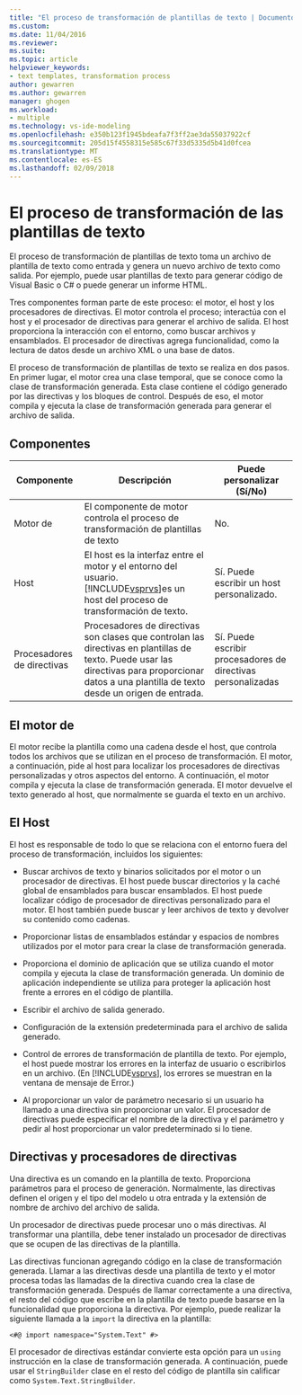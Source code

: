 ```yaml
---
title: "El proceso de transformación de plantillas de texto | Documentos de Microsoft"
ms.custom: 
ms.date: 11/04/2016
ms.reviewer: 
ms.suite: 
ms.topic: article
helpviewer_keywords:
- text templates, transformation process
author: gewarren
ms.author: gewarren
manager: ghogen
ms.workload:
- multiple
ms.technology: vs-ide-modeling
ms.openlocfilehash: e350b123f1945bdeafa7f3ff2ae3da55037922cf
ms.sourcegitcommit: 205d15f4558315e585c67f33d5335d5b41d0fcea
ms.translationtype: MT
ms.contentlocale: es-ES
ms.lasthandoff: 02/09/2018
---
```

# <a name="the-text-template-transformation-process"></a>El proceso de transformación de las plantillas de texto
El proceso de transformación de plantillas de texto toma un archivo de plantilla de texto como entrada y genera un nuevo archivo de texto como salida. Por ejemplo, puede usar plantillas de texto para generar código de Visual Basic o C# o puede generar un informe HTML.  
  
 Tres componentes forman parte de este proceso: el motor, el host y los procesadores de directivas. El motor controla el proceso; interactúa con el host y el procesador de directivas para generar el archivo de salida. El host proporciona la interacción con el entorno, como buscar archivos y ensamblados. El procesador de directivas agrega funcionalidad, como la lectura de datos desde un archivo XML o una base de datos.  
  
 El proceso de transformación de plantillas de texto se realiza en dos pasos. En primer lugar, el motor crea una clase temporal, que se conoce como la clase de transformación generada. Esta clase contiene el código generado por las directivas y los bloques de control. Después de eso, el motor compila y ejecuta la clase de transformación generada para generar el archivo de salida.  
  
## <a name="components"></a>Componentes  
  
|Componente|Descripción|Puede personalizar (Sí/No)|  
|---------------|-----------------|------------------------------|  
|Motor de|El componente de motor controla el proceso de transformación de plantillas de texto|No.|  
|Host|El host es la interfaz entre el motor y el entorno del usuario. [!INCLUDE[vsprvs](../code-quality/includes/vsprvs_md.md)]es un host del proceso de transformación de texto.|Sí. Puede escribir un host personalizado.|  
|Procesadores de directivas|Procesadores de directivas son clases que controlan las directivas en plantillas de texto. Puede usar las directivas para proporcionar datos a una plantilla de texto desde un origen de entrada.|Sí. Puede escribir procesadores de directivas personalizadas|  
  
## <a name="the-engine"></a>El motor de  
 El motor recibe la plantilla como una cadena desde el host, que controla todos los archivos que se utilizan en el proceso de transformación. El motor, a continuación, pide al host para localizar los procesadores de directivas personalizadas y otros aspectos del entorno. A continuación, el motor compila y ejecuta la clase de transformación generada. El motor devuelve el texto generado al host, que normalmente se guarda el texto en un archivo.  
  
## <a name="the-host"></a>El Host  
 El host es responsable de todo lo que se relaciona con el entorno fuera del proceso de transformación, incluidos los siguientes:  
  
-   Buscar archivos de texto y binarios solicitados por el motor o un procesador de directivas. El host puede buscar directorios y la caché global de ensamblados para buscar ensamblados. El host puede localizar código de procesador de directivas personalizado para el motor. El host también puede buscar y leer archivos de texto y devolver su contenido como cadenas.  
  
-   Proporcionar listas de ensamblados estándar y espacios de nombres utilizados por el motor para crear la clase de transformación generada.  
  
-   Proporciona el dominio de aplicación que se utiliza cuando el motor compila y ejecuta la clase de transformación generada. Un dominio de aplicación independiente se utiliza para proteger la aplicación host frente a errores en el código de plantilla.  
  
-   Escribir el archivo de salida generado.  
  
-   Configuración de la extensión predeterminada para el archivo de salida generado.  
  
-   Control de errores de transformación de plantilla de texto. Por ejemplo, el host puede mostrar los errores en la interfaz de usuario o escribirlos en un archivo. (En [!INCLUDE[vsprvs](../code-quality/includes/vsprvs_md.md)], los errores se muestran en la ventana de mensaje de Error.)  
  
-   Al proporcionar un valor de parámetro necesario si un usuario ha llamado a una directiva sin proporcionar un valor. El procesador de directivas puede especificar el nombre de la directiva y el parámetro y pedir al host proporcionar un valor predeterminado si lo tiene.  
  
## <a name="directives-and-directive-processors"></a>Directivas y procesadores de directivas  
 Una directiva es un comando en la plantilla de texto. Proporciona parámetros para el proceso de generación. Normalmente, las directivas definen el origen y el tipo del modelo u otra entrada y la extensión de nombre de archivo del archivo de salida.  
  
 Un procesador de directivas puede procesar uno o más directivas. Al transformar una plantilla, debe tener instalado un procesador de directivas que se ocupen de las directivas de la plantilla.  
  
 Las directivas funcionan agregando código en la clase de transformación generada. Llamar a las directivas desde una plantilla de texto y el motor procesa todas las llamadas de la directiva cuando crea la clase de transformación generada. Después de llamar correctamente a una directiva, el resto del código que escribe en la plantilla de texto puede basarse en la funcionalidad que proporciona la directiva. Por ejemplo, puede realizar la siguiente llamada a la `import` la directiva en la plantilla:  
  
 `<#@ import namespace="System.Text" #>`  
  
 El procesador de directivas estándar convierte esta opción para un `using` instrucción en la clase de transformación generada. A continuación, puede usar el `StringBuilder` clase en el resto del código de plantilla sin calificar como `System.Text.StringBuilder`.